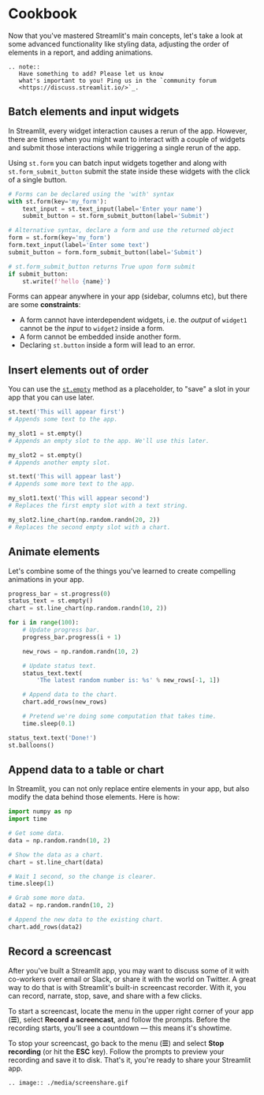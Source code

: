 # Cookbook

Now that you've mastered Streamlit's main concepts, let's take a look at some
advanced functionality like styling data, adjusting the order of elements in a
report, and adding animations.

```eval_rst
.. note::
   Have something to add? Please let us know
   what's important to you! Ping us in the `community forum
   <https://discuss.streamlit.io/>`_.
```

## Batch elements and input widgets

In Streamlit, every widget interaction causes a rerun of the app. However,
there are times when you might want to interact with a couple of widgets and
submit those interactions while triggering a single rerun of the app.

Using `st.form` you can batch input widgets together and along with
`st.form_submit_button` submit the state inside these widgets with the click
of a single button.

```python
# Forms can be declared using the 'with' syntax
with st.form(key='my_form'):
    text_input = st.text_input(label='Enter your name')
    submit_button = st.form_submit_button(label='Submit')
```

```python
# Alternative syntax, declare a form and use the returned object
form = st.form(key='my_form')
form.text_input(label='Enter some text')
submit_button = form.form_submit_button(label='Submit')
```

```python
# st.form_submit_button returns True upon form submit
if submit_button:
    st.write(f'hello {name}')
```

Forms can appear anywhere in your app (sidebar, columns etc), but there are
some **constraints**:

- A form cannot have interdependent widgets, i.e. the _output_ of `widget1` cannot
be the _input_ to `widget2` inside a form.
- A form cannot be embedded inside another form.
- Declaring `st.button` inside a form will lead to an error.

## Insert elements out of order

You can use the [`st.empty`](api.html#streamlit.empty) method as a placeholder,
to "save" a slot in your app that you can use later.

```python
st.text('This will appear first')
# Appends some text to the app.

my_slot1 = st.empty()
# Appends an empty slot to the app. We'll use this later.

my_slot2 = st.empty()
# Appends another empty slot.

st.text('This will appear last')
# Appends some more text to the app.

my_slot1.text('This will appear second')
# Replaces the first empty slot with a text string.

my_slot2.line_chart(np.random.randn(20, 2))
# Replaces the second empty slot with a chart.
```

## Animate elements

Let's combine some of the things you've learned to create compelling
animations in your app.

```python
progress_bar = st.progress(0)
status_text = st.empty()
chart = st.line_chart(np.random.randn(10, 2))

for i in range(100):
    # Update progress bar.
    progress_bar.progress(i + 1)

    new_rows = np.random.randn(10, 2)

    # Update status text.
    status_text.text(
        'The latest random number is: %s' % new_rows[-1, 1])

    # Append data to the chart.
    chart.add_rows(new_rows)

    # Pretend we're doing some computation that takes time.
    time.sleep(0.1)

status_text.text('Done!')
st.balloons()
```

## Append data to a table or chart

In Streamlit, you can not only replace entire elements in your app, but also
modify the data behind those elements. Here is how:

```python
import numpy as np
import time

# Get some data.
data = np.random.randn(10, 2)

# Show the data as a chart.
chart = st.line_chart(data)

# Wait 1 second, so the change is clearer.
time.sleep(1)

# Grab some more data.
data2 = np.random.randn(10, 2)

# Append the new data to the existing chart.
chart.add_rows(data2)
```

## Record a screencast

After you've built a Streamlit app, you may want to discuss some of it with co-workers over email or Slack, or share it with the world on Twitter. A great way to do that is with Streamlit's built-in screencast recorder. With it, you can record, narrate, stop, save, and share with a few clicks.

To start a screencast, locate the menu in the upper right corner of your app (**☰**), select **Record a screencast**, and follow the prompts. Before the recording starts, you'll see a countdown — this means it's showtime.

To stop your screencast, go back to the menu (**☰**) and select **Stop recording** (or hit the **ESC** key). Follow the prompts to preview your recording and save it to disk. That's it, you're ready to share your Streamlit app.

```eval_rst
.. image:: ./media/screenshare.gif
```
